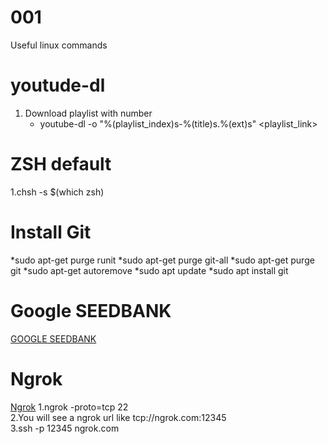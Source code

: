 # 001
Useful linux commands

# youtude-dl
1. Download playlist with number 
   * youtube-dl -o "%(playlist_index)s-%(title)s.%(ext)s" <playlist_link>
   
# ZSH default 
1.chsh -s $(which zsh)


# Install Git
*sudo apt-get purge runit
*sudo apt-get purge git-all
*sudo apt-get purge git
*sudo apt-get autoremove
*sudo apt update
*sudo apt install git

# Google SEEDBANK
[GOOGLE SEEDBANK](http://tools.google.com/seedbank/)

# Ngrok
[Ngrok](https://6ftdan.com/allyourdev/2015/02/12/setting-up-remote-ssh-access-to-your-ubuntu-box/)
1.ngrok -proto=tcp 22      
2.You will see a ngrok url like tcp://ngrok.com:12345      
3.ssh -p 12345 ngrok.com       



